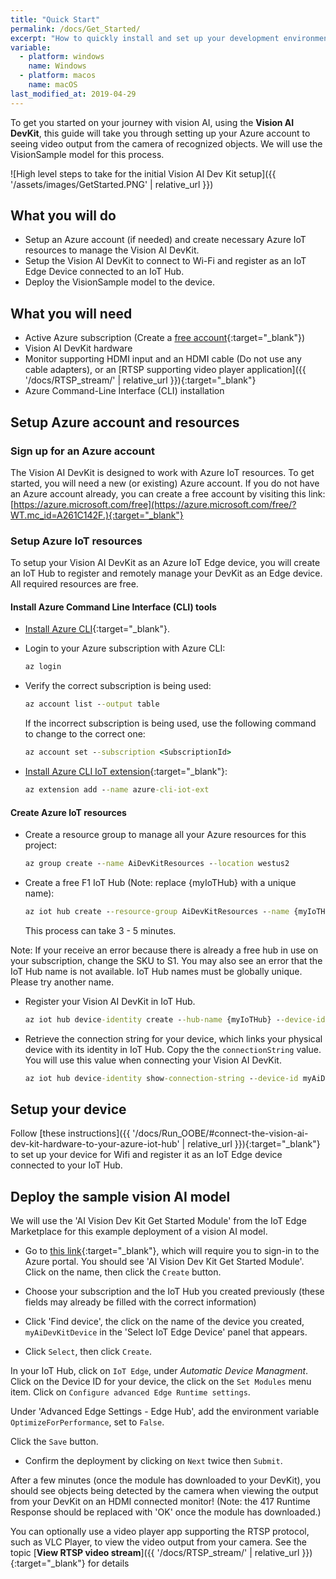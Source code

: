 ```yaml
---
title: "Quick Start"
permalink: /docs/Get_Started/
excerpt: "How to quickly install and set up your development environment to use the Vision AI DevKit."
variable:
  - platform: windows
    name: Windows
  - platform: macos
    name: macOS
last_modified_at: 2019-04-29
---
```

To get you started on your journey with vision AI, using the **Vision AI DevKit**, this guide will take you through setting up your Azure account to seeing video output from the camera of recognized objects. We will use the VisionSample model for this process.

  ![High level steps to take for the initial Vision AI Dev Kit setup]({{ '/assets/images/GetStarted.PNG' | relative_url }})

## What you will do

- Setup an Azure account (if needed) and create necessary Azure IoT resources to manage the Vision AI DevKit.
- Setup the Vision AI DevKit to connect to Wi-Fi and register as an IoT Edge Device connected to an IoT Hub.
- Deploy the VisionSample model to the device.

## What you will need

- Active Azure subscription (Create a [free account](https://azure.microsoft.com/free/?WT.mc_id=A261C142F.){:target="_blank"})
- Vision AI DevKit hardware
- Monitor supporting HDMI input and an HDMI cable (Do not use any cable adapters), or an [RTSP supporting video player application]({{ '/docs/RTSP_stream/' | relative_url }}){:target="_blank"}
- Azure Command-Line Interface (CLI) installation

## Setup Azure account and resources

### Sign up for an Azure account

The Vision AI DevKit is designed to work with Azure IoT resources. To get started, you will need a new (or existing) Azure account. If you do not have an Azure account already, you can create a free account by visiting this link: [https://azure.microsoft.com/free](https://azure.microsoft.com/free/?WT.mc_id=A261C142F.){:target="_blank"}

### Setup Azure IoT resources

To setup your Vision AI DevKit as an Azure IoT Edge device, you will create an IoT Hub to register and remotely manage your DevKit as an Edge device. All required resources are free.

#### Install Azure Command Line Interface (CLI) tools

- [Install Azure CLI](https://docs.microsoft.com/en-us/cli/azure/install-azure-cli?view=azure-cli-latest){:target="_blank"}.

- Login to your Azure subscription with Azure CLI:

    ```cmd
    az login
    ```

- Verify the correct subscription is being used:

    ```cmd
    az account list --output table
    ```

    If the incorrect subscription is being used, use the following command to change to the correct one:

    ```cmd
    az account set --subscription <SubscriptionId>
    ```

- [Install Azure CLI IoT extension](https://github.com/Azure/azure-iot-cli-extension){:target="_blank"}:

    ```cmd
    az extension add --name azure-cli-iot-ext
    ```

#### Create Azure IoT resources

- Create a resource group to manage all your Azure resources for this project:

    ```cmd
    az group create --name AiDevKitResources --location westus2
    ```

- Create a free F1 IoT Hub (Note: replace {myIoTHub} with a unique name):

    ```cmd
    az iot hub create --resource-group AiDevKitResources --name {myIoTHub} --sku F1
    ```

  This process can take 3 - 5 minutes.

Note: If your receive an error because there is already a free hub in use on your subscription, change the SKU to S1. You may also see an error that the IoT Hub name is not available. IoT Hub names must be globally unique. Please try another name.

- Register your Vision AI DevKit in IoT Hub.

    ```cmd
    az iot hub device-identity create --hub-name {myIoTHub} --device-id myAiDevKitDevice --edge-enabled
    ```

- Retrieve the connection string for your device, which links your physical device with its identity in IoT Hub. Copy the the `connectionString` value. You will use this value when connecting your Vision AI DevKit.

    ```cmd
    az iot hub device-identity show-connection-string --device-id myAiDevKitDevice --hub-name {myIoTHub}
    ```

## Setup your device

Follow [these instructions]({{ '/docs/Run_OOBE/#connect-the-vision-ai-dev-kit-hardware-to-your-azure-iot-hub' | relative_url }}){:target="_blank"} to set up your device for Wifi and register it as an IoT Edge device connected to your IoT Hub.

## Deploy the sample vision AI model

We will use the 'AI Vision Dev Kit Get Started Module' from the IoT Edge Marketplace for this example deployment of a vision AI model.

- Go to [this link](https://ms.portal.azure.com/?microsoft_azure_marketplace_ItemHideKey=AIDevKitPreview#blade/Microsoft_Azure_Marketplace/GalleryFeaturedMenuItemBlade/selectedMenuItemId/home/searchQuery/AI%20vision%20dev%20kit/resetMenuId/){:target="_blank"}, which will require you to sign-in to the Azure portal. You should see 'AI Vision Dev Kit Get Started Module'. Click on the name, then click the `Create` button.

- Choose your subscription and the IoT Hub you created previously (these fields may already be filled with the correct information)
- Click 'Find device', the click on the name of the device you created, `myAiDevKitDevice` in the 'Select IoT Edge Device' panel that appears.
- Click `Select`, then click `Create`.

In your IoT Hub, click on `IoT Edge`, under *Automatic Device Managment*. Click on the Device ID for your device, the click on the `Set Modules` menu item. Click on `Configure advanced Edge Runtime settings`.

Under 'Advanced Edge Settings - Edge Hub', add the environment variable `OptimizeForPerformance`, set to `False`.

Click the `Save` button.

- Confirm the deployment by clicking on `Next` twice then `Submit`.

After a few minutes (once the module has downloaded to your DevKit), you should see objects being detected by the camera when viewing the output from your DevKit on an HDMI connected monitor! (Note: the 417 Runtime Response should be replaced with 'OK' once the module has downloaded.)

You can optionally use a video player app supporting the RTSP protocol, such as VLC Player, to view the video output from your camera. See the topic [**View RTSP video stream**]({{ '/docs/RTSP_stream/' | relative_url }}){:target="_blank"} for details
